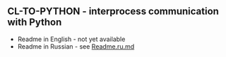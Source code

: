 ## CL-TO-PYTHON - interprocess communication with Python
 - Readme in English - not yet available
 - Readme in Russian - see [Readme.ru.md](/Readme.ru.md)
